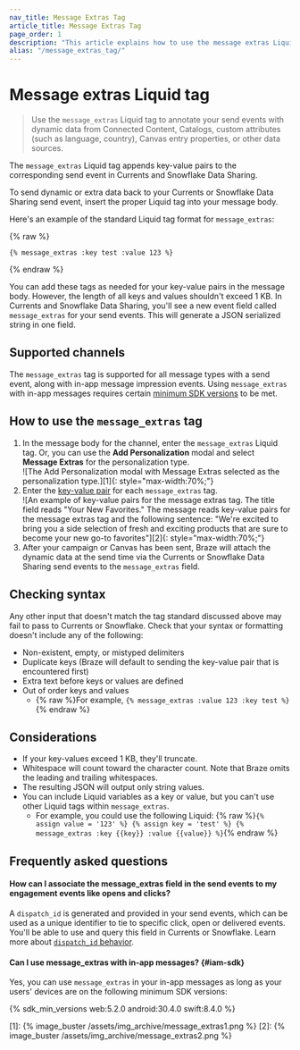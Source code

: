 ```yaml
---
nav_title: Message Extras Tag
article_title: Message Extras Tag
page_order: 1
description: "This article explains how to use the message extras Liquid tag and how to check for syntax."
alias: "/message_extras_tag/"
---
```


# Message extras Liquid tag

> Use the `message_extras` Liquid tag to annotate your send events with dynamic data from Connected Content, Catalogs, custom attributes (such as language, country), Canvas entry properties, or other data sources.

The `message_extras` Liquid tag appends key-value pairs to the corresponding send event in Currents and Snowflake Data Sharing. 

To send dynamic or extra data back to your Currents or Snowflake Data Sharing send event, insert the proper Liquid tag into your message body. 

Here's an example of the standard Liquid tag format for `message_extras`:

{% raw %}
```liquid
{% message_extras :key test :value 123 %}
```
{% endraw %}

You can add these tags as needed for your key-value pairs in the message body. However, the length of all keys and values shouldn't exceed 1&nbsp;KB. In Currents and Snowflake Data Sharing, you'll see a new event field called `message_extras` for your send events. This will generate a JSON serialized string in one field.

## Supported channels

The `message_extras` tag is supported for all message types with a send event, along with in-app message impression events. Using `message_extras` with in-app messages requires certain [minimum SDK versions](#iam-sdk) to be met.

## How to use the `message_extras` tag

1. In the message body for the channel, enter the `message_extras` Liquid tag. Or, you can use the **Add Personalization** modal and select **Message Extras** for the personalization type. <br>![The Add Personalization modal with Message Extras selected as the personalization type.][1]{: style="max-width:70%;"}
2. Enter the [key-value pair]({{site.baseurl}}/user_guide/personalization_and_dynamic_content/key_value_pairs/) for each `message_extras` tag. <br>![An example of key-value pairs for the message extras tag. The title field reads "Your New Favorites." The message reads key-value pairs for the message extras tag and the following sentence: "We're excited to bring you a side selection of fresh and exciting products that are sure to become your new go-to favorites"][2]{: style="max-width:70%;"}
3. After your campaign or Canvas has been sent, Braze will attach the dynamic data at the send time via the Currents or Snowflake Data Sharing send events to the `message_extras` field.

## Checking syntax

Any other input that doesn't match the tag standard discussed above may fail to pass to Currents or Snowflake. Check that your syntax or formatting doesn't include any of the following:

- Non-existent, empty, or mistyped delimiters
- Duplicate keys (Braze will default to sending the key-value pair that is encountered first)
- Extra text before keys or values are defined
- Out of order keys and values 
  - {% raw %}For example, ```{% message_extras :value 123 :key test %}```{% endraw %}

## Considerations

- If your key-values exceed 1&nbsp;KB, they'll truncate. 
- Whitespace will count toward the character count. Note that Braze omits the leading and trailing whitespaces.
- The resulting JSON will output only string values.
- You can include Liquid variables as a key or value, but you can't use other Liquid tags within `message_extras`.
  - For example, you could use the following Liquid: {% raw %}```{% assign value = '123' %} {% assign key = 'test' %} {% message_extras :key {{key}} :value {{value}} %}```{% endraw %}

## Frequently asked questions

#### How can I associate the message_extras field in the send events to my engagement events like opens and clicks? 

A `dispatch_id` is generated and provided in your send events, which can be used as a unique identifier to tie to specific click, open or delivered events. You'll be able to use and query this field in Currents or Snowflake. Learn more about [`dispatch_id` behavior]({{site.baseurl}}/help/help_articles/data/dispatch_id/).

#### Can I use message_extras with in-app messages? {#iam-sdk}

Yes, you can use `message_extras` in your in-app messages as long as your users' devices are on the following minimum SDK versions:

{% sdk_min_versions web:5.2.0 android:30.4.0 swift:8.4.0 %}

[1]: {% image_buster /assets/img_archive/message_extras1.png %}
[2]: {% image_buster /assets/img_archive/message_extras2.png %}
